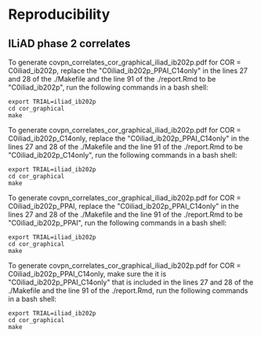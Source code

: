 # Reproducibility 

## ILiAD phase 2 correlates

To generate covpn_correlates_cor_graphical_iliad_ib202p.pdf for COR = C0iliad_ib202p, replace the "C0iliad_ib202p_PPAI_C14only" in the lines 27 and 28 of the ./Makefile and the line 91 of the ./report.Rmd to be "C0iliad_ib202p", run the following commands in a bash shell:
```{bash}
export TRIAL=iliad_ib202p
cd cor_graphical
make
```

To generate covpn_correlates_cor_graphical_iliad_ib202p.pdf for COR = C0iliad_ib202p_C14only, replace the "C0iliad_ib202p_PPAI_C14only" in the lines 27 and 28 of the ./Makefile and the line 91 of the ./report.Rmd to be "C0iliad_ib202p_C14only", run the following commands in a bash shell:
```{bash}
export TRIAL=iliad_ib202p
cd cor_graphical
make
```

To generate covpn_correlates_cor_graphical_iliad_ib202p.pdf for COR = C0iliad_ib202p_PPAI, replace the "C0iliad_ib202p_PPAI_C14only" in the lines 27 and 28 of the ./Makefile and the line 91 of the ./report.Rmd to be "C0iliad_ib202p_PPAI", run the following commands in a bash shell:
```{bash}
export TRIAL=iliad_ib202p
cd cor_graphical
make
```

To generate covpn_correlates_cor_graphical_iliad_ib202p.pdf for COR = C0iliad_ib202p_PPAI_C14only, make sure the it is "C0iliad_ib202p_PPAI_C14only" that is included in the lines 27 and 28 of the ./Makefile and the line 91 of the ./report.Rmd, run the following commands in a bash shell:
```{bash}
export TRIAL=iliad_ib202p
cd cor_graphical
make
```